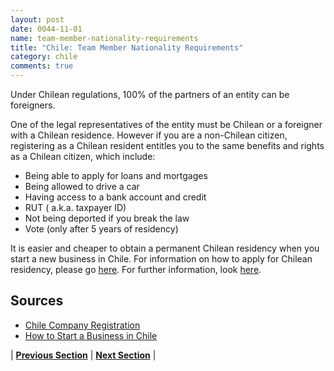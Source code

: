 ```yaml
---
layout: post
date: 0044-11-01
name: team-member-nationality-requirements
title: "Chile: Team Member Nationality Requirements"
category: chile
comments: true
---
```


Under Chilean regulations, 100% of the partners of an entity can be foreigners.

One of the legal representatives of the entity must be Chilean or a foreigner with a Chilean residence.
However if you are a non-Chilean citizen, registering as a Chilean resident entitles you to the same benefits and rights as a Chilean citizen, which include:
- Being able to apply for loans and mortgages
- Being allowed to drive a car
- Having access to a bank account and credit
- RUT ( a.k.a. taxpayer ID)
- Not being deported if you break the law
- Vote (only after 5 years of residency)

It is easier and cheaper to obtain a permanent Chilean residency when you start a new business in Chile. For information on how to apply for Chilean residency, please go [here](http://www.extranjeria.gob.cl/ingles/permiso_residenc.html). For further information, look [here](https://www.justlanded.com/english/Chile/Chile-Guide/Visas-Permits/Permanent-residency).

## Sources

- [Chile Company Registration](https://www.offshorecompany.com/company/corporations-in-chile/)
- [How to Start a Business in Chile](https://www.expatistan.com/blog/72-How-to-Start-a-Business-in-Chile)


| **[Previous Section]( https://neo-project.github.io/global-blockchain-compliance-hub//chile/chile-registry-requirements.html)** | **[Next Section]( https://neo-project.github.io/global-blockchain-compliance-hub//chile/chile-tax-and-auditing-requirements.html)** |

